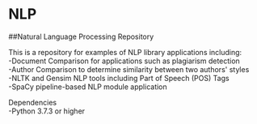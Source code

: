 # NLP
##Natural Language Processing Repository

<p>This is a repository for examples of NLP library applications including:<br>
  -Document Comparison for applications such as plagiarism detection<br>
  -Author Comparison to determine similarity between two authors' styles<br>
  -NLTK and Gensim NLP tools including Part of Speech (POS) Tags<br>
  -SpaCy pipeline-based NLP module application</p>
  
 <p>Dependencies<br>
 -Python 3.7.3 or higher</p>

